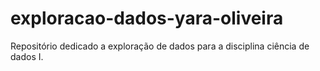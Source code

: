 # exploracao-dados-yara-oliveira
Repositório dedicado a exploração de dados para a disciplina ciência de dados I.
